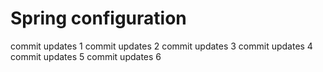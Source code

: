 # Spring configuration
commit updates 1
commit updates 2
commit updates 3
commit updates 4
commit updates 5
commit updates 6
